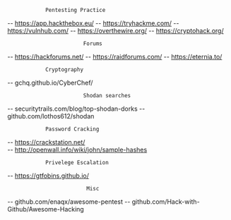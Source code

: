 
				Pentesting Practice
-- https://app.hackthebox.eu/
-- https://tryhackme.com/
-- https://vulnhub.com/
-- https://overthewire.org/
-- https://cryptohack.org/

                      		Forums
-- https://hackforums.net/
-- https://raidforums.com/
-- https://eternia.to/

				Cryptography
-- gchq.github.io/CyberChef/

                       		Shodan searches
-- securitytrails.com/blog/top-shodan-dorks
-- github.com/lothos612/shodan

				Password Cracking
-- https://crackstation.net/	
-- http://openwall.info/wiki/john/sample-hashes

				Privelege Escalation
-- https://gtfobins.github.io/

                      		 Misc
-- github.com/enaqx/awesome-pentest
-- github.com/Hack-with-Github/Awesome-Hacking